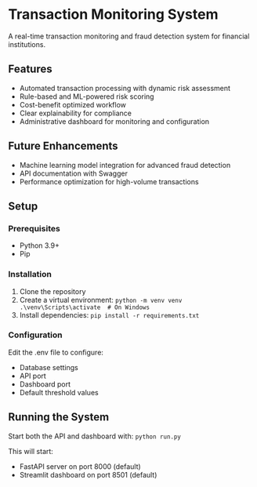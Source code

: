 ﻿# Transaction Monitoring System

A real-time transaction monitoring and fraud detection system for financial institutions.

## Features

- Automated transaction processing with dynamic risk assessment
- Rule-based and ML-powered risk scoring
- Cost-benefit optimized workflow
- Clear explainability for compliance
- Administrative dashboard for monitoring and configuration

## Future Enhancements

- Machine learning model integration for advanced fraud detection
- API documentation with Swagger
- Performance optimization for high-volume transactions

## Setup

### Prerequisites

- Python 3.9+
- Pip

### Installation

1. Clone the repository
2. Create a virtual environment:
`
   python -m venv venv
   .\venv\Scripts\activate  # On Windows
`
3. Install dependencies:
`
   pip install -r requirements.txt
`

### Configuration

Edit the .env file to configure:
- Database settings
- API port
- Dashboard port
- Default threshold values

## Running the System

Start both the API and dashboard with:
`
python run.py
`

This will start:
- FastAPI server on port 8000 (default)
- Streamlit dashboard on port 8501 (default)
